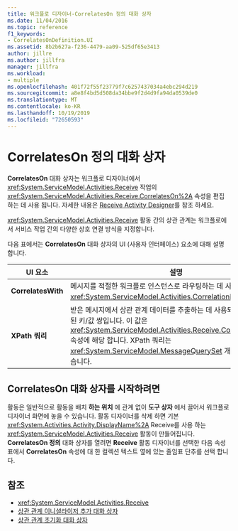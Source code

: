 ```yaml
---
title: 워크플로 디자이너-CorrelatesOn 정의 대화 상자
ms.date: 11/04/2016
ms.topic: reference
f1_keywords:
- CorrelatesOnDefinition.UI
ms.assetid: 8b2b627a-f236-4479-aa09-525df65e3413
author: jillre
ms.author: jillfra
manager: jillfra
ms.workload:
- multiple
ms.openlocfilehash: 401f72f55f23779f7c6257437034a4ebc294d219
ms.sourcegitcommit: a8e8f4bd5d508da34bbe9f2d4d9fa94da0539de0
ms.translationtype: MT
ms.contentlocale: ko-KR
ms.lasthandoff: 10/19/2019
ms.locfileid: "72650593"
---
```

# <a name="correlateson-definition-dialog-box"></a>CorrelatesOn 정의 대화 상자

**CorrelatesOn** 대화 상자는 워크플로 디자이너에서 <xref:System.ServiceModel.Activities.Receive> 작업의 <xref:System.ServiceModel.Activities.Receive.CorrelatesOn%2A> 속성을 편집 하는 데 사용 됩니다. 자세한 내용은 [Receive Activity Designer](../workflow-designer/receive-activity-designer.md)를 참조 하세요.

<xref:System.ServiceModel.Activities.Receive> 활동 간의 상관 관계는 워크플로에서 서비스 작업 간의 다양한 상호 연결 방식을 지정합니다.

다음 표에서는 **CorrelatesOn** 대화 상자의 UI (사용자 인터페이스) 요소에 대해 설명 합니다.

|UI 요소|설명|
|-|-----------------|
|**CorrelatesWith**|메시지를 적절한 워크플로 인스턴스로 라우팅하는 데 사용되는 <xref:System.ServiceModel.Activities.CorrelationHandle>입니다.|
|**XPath 쿼리**|받은 메시지에서 상관 관계 데이터를 추출하는 데 사용되는 쿼리가 포함된 키/값 쌍입니다. 이 값은 <xref:System.ServiceModel.Activities.Receive.CorrelatesOn%2A> 속성에 해당 합니다. XPath 쿼리는 <xref:System.ServiceModel.MessageQuerySet> 개체에 포함되어 있습니다.|

## <a name="to-launch-the-correlateson-dialog-box"></a>CorrelatesOn 대화 상자를 시작하려면

활동은 일반적으로 활동을 배치 **하는 위치** 에 관계 없이 **도구 상자** 에서 끌어서 워크플로 디자이너 화면에 놓을 수 있습니다. 활동 디자이너를 삭제 하면 기본 <xref:System.Activities.Activity.DisplayName%2A> Receive를 사용 하는 <xref:System.ServiceModel.Activities.Receive> 활동이 만들어집니다. **CorrelatesOn 정의** 대화 상자를 열려면 **Receive** 활동 디자이너를 선택한 다음 속성 표에서 **CorrelatesOn** 속성에 대 한 컬렉션 텍스트 옆에 있는 줄임표 단추를 선택 합니다.

## <a name="see-also"></a>참조

- <xref:System.ServiceModel.Activities.Receive>
- [상관 관계 이니셜라이저 추가 대화 상자](../workflow-designer/add-correlationinitializers-dialog-box.md)
- [상관 관계 초기화 대화 상자](../workflow-designer/initialize-correlation-dialog-box.md)